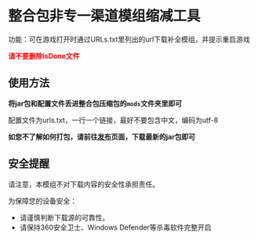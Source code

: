 # 整合包非专一渠道模组缩减工具

功能：可在游戏打开时通过URLs.txt里列出的url下载补全模组，并提示重启游戏

**<font color=red>请不要删除isDone文件</font>**

## 使用方法

**将jar包和配置文件丢进整合包压缩包的`mods`文件夹里即可**

配置文件为urls.txt，一行一个链接，最好不要包含中文，编码为utf-8

**如您不了解如何打包，请前往<font color=lightblue>[发布](https://github.com/TukJiu/ForKrypton-mcModsAutoDownloads/releases)</font>页面，下载最新的jar包即可**

## 安全提醒

请注意，本模组不对下载内容的安全性承担责任。

为保障您的设备安全：
- 请谨慎判断下载源的可靠性。
- 请保持360安全卫士、Windows Defender等杀毒软件完整开启
